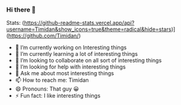 ### Hi there 👋

<!--
**Timidan/Timidan** is a ✨ _special_ ✨ repository because its `README.md` (this file) appears on your GitHub profile.-->
Stats: (https://github-readme-stats.vercel.app/api?username=Timidan&show_icons=true&theme=radical&hide=stars)](https://github.com/Timidan/)

- 🔭 I’m currently working on Interesting things
- 🌱 I’m currently learning a lot of interesting things
- 👯 I’m looking to collaborate on all sort of interesting things
- 🤔 I’m looking for help with interesting things
- 💬 Ask me about most interesting things
- 📫 How to reach me: Timidan
- 😄 Pronouns: That guy 😀 
- ⚡ Fun fact: I like interesting things
